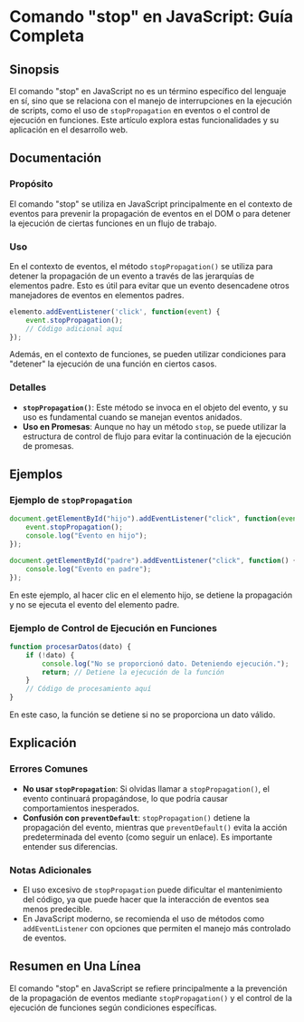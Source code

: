 <!--
Meta Description: # Comando "stop" en JavaScript: Guía Completa ## Sinopsis El comando "stop" en JavaScript no es un término específico del lenguaje en sí, sino que se ...
Meta Keywords: stoppropagation, ejecución, eventos, evento, javascript
-->

# Comando "stop" en JavaScript: Guía Completa

## Sinopsis
El comando "stop" en JavaScript no es un término específico del lenguaje en sí, sino que se relaciona con el manejo de interrupciones en la ejecución de scripts, como el uso de `stopPropagation` en eventos o el control de ejecución en funciones. Este artículo explora estas funcionalidades y su aplicación en el desarrollo web.

## Documentación
### Propósito
El comando "stop" se utiliza en JavaScript principalmente en el contexto de eventos para prevenir la propagación de eventos en el DOM o para detener la ejecución de ciertas funciones en un flujo de trabajo.

### Uso
En el contexto de eventos, el método `stopPropagation()` se utiliza para detener la propagación de un evento a través de las jerarquías de elementos padre. Esto es útil para evitar que un evento desencadene otros manejadores de eventos en elementos padres.

```javascript
elemento.addEventListener('click', function(event) {
    event.stopPropagation();
    // Código adicional aquí
});
```

Además, en el contexto de funciones, se pueden utilizar condiciones para "detener" la ejecución de una función en ciertos casos.

### Detalles
- **`stopPropagation()`**: Este método se invoca en el objeto del evento, y su uso es fundamental cuando se manejan eventos anidados.
- **Uso en Promesas**: Aunque no hay un método `stop`, se puede utilizar la estructura de control de flujo para evitar la continuación de la ejecución de promesas.

## Ejemplos
### Ejemplo de `stopPropagation`
```javascript
document.getElementById("hijo").addEventListener("click", function(event) {
    event.stopPropagation();
    console.log("Evento en hijo");
});

document.getElementById("padre").addEventListener("click", function() {
    console.log("Evento en padre");
});
```
En este ejemplo, al hacer clic en el elemento hijo, se detiene la propagación y no se ejecuta el evento del elemento padre.

### Ejemplo de Control de Ejecución en Funciones
```javascript
function procesarDatos(dato) {
    if (!dato) {
        console.log("No se proporcionó dato. Deteniendo ejecución.");
        return; // Detiene la ejecución de la función
    }
    // Código de procesamiento aquí
}
```
En este caso, la función se detiene si no se proporciona un dato válido.

## Explicación
### Errores Comunes
- **No usar `stopPropagation`**: Si olvidas llamar a `stopPropagation()`, el evento continuará propagándose, lo que podría causar comportamientos inesperados.
- **Confusión con `preventDefault`**: `stopPropagation()` detiene la propagación del evento, mientras que `preventDefault()` evita la acción predeterminada del evento (como seguir un enlace). Es importante entender sus diferencias.

### Notas Adicionales
- El uso excesivo de `stopPropagation` puede dificultar el mantenimiento del código, ya que puede hacer que la interacción de eventos sea menos predecible.
- En JavaScript moderno, se recomienda el uso de métodos como `addEventListener` con opciones que permiten el manejo más controlado de eventos.

## Resumen en Una Línea
El comando "stop" en JavaScript se refiere principalmente a la prevención de la propagación de eventos mediante `stopPropagation()` y el control de la ejecución de funciones según condiciones específicas.